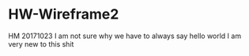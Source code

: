 # HW-Wireframe2
HM 20171023
I am not sure why we have to always say hello world
I am very new to this shit
